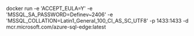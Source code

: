 docker run -e 'ACCEPT_EULA=Y' -e 'MSSQL_SA_PASSWORD=Definev~2406' -e 'MSSQL_COLLATION=Latin1_General_100_CI_AS_SC_UTF8' -p 1433:1433 -d mcr.microsoft.com/azure-sql-edge:latest
